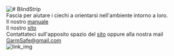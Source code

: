 ![# BlindStrip ](http://garmsafe.altervista.org/aaaaNONCancellare/blindstrip-iloveimg-resized.png)<br />
Fascia per aiutare i ciechi a orientarsi nell'ambiente intorno a loro. <br />
Il nostro [manuale](https://docs.google.com/document/d/1qRAtuIl6FUsTlUa73K1RQWUopP-eNmoJ3JfdBaxUHUY/edit?usp=sharing)<br />
Il nostro [sito](http://www.garmsafe.altervista.org/)<br />
Contattateci sull'apposito spazio del [sito](http://garmsafe.altervista.org/pagine/pagina-contatti.php) oppure alla nostra mail GarmSafe@gmail.com<br/>
![link_img](http://garmsafe.altervista.org/aaaaNONCancellare/Logo_Azienda_Definitivo_lungo.png)
